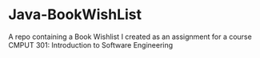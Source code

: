 # Java-BookWishList
A repo containing a Book Wishlist I created as an assignment for a course CMPUT 301: Introduction to Software Engineering
